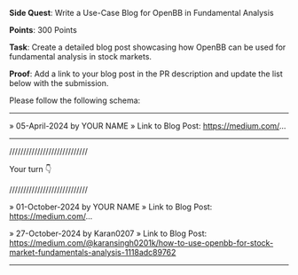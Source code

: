 **Side Quest**: Write a Use-Case Blog for OpenBB in Fundamental Analysis

**Points**: 300 Points

**Task**: Create a detailed blog post showcasing how OpenBB can be used for fundamental analysis in stock markets.

**Proof**: Add a link to your blog post in the PR description and update the list below with the submission.

Please follow the following schema:

---

» 05-April-2024 by YOUR NAME
» Link to Blog Post: https://medium.com/...

---

////////////////////////////

Your turn 👇

////////////////////////////

» 01-October-2024 by YOUR NAME
» Link to Blog Post: https://medium.com/...

» 27-October-2024 by Karan0207
» Link to Blog Post: https://medium.com/@karansingh0201k/how-to-use-openbb-for-stock-market-fundamentals-analysis-1118adc89762

---
